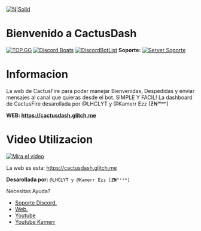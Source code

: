 [![N|Solid](https://media.discordapp.net/attachments/626501442139586611/669272549078859786/Banner_Cactusito.png?width=300&height=200)](https://cactusdash.glitch.me)
# Bienvenido a CactusDash


[![TOP.GG](https://top.gg/api/widget/543567770579894272.png?usernamecolor=FFFFFF&topcolor=000000)](https://top.gg/bot/543567770579894272)
[![Discord Boats](https://discord.boats/api/widget/543567770579894272)](https://discord.boats/bot/543567770579894272)
[![DiscordBotList](https://discordbotlist.com/bots/543567770579894272/widget)](https://discordbotlist.com/bots/543567770579894272)
**Soporte:**
[![Server Soporte](https://discordapp.com/api/guilds/551632213767094272/widget.png)](https://cactusdash.glitch.me)




# Informacion
La web de CactusFire para poder manejar Bienvenidas, Despedidas y enviar mensajes al canal que quieras desde el bot. SIMPLE Y FACIL!
La dashboard de CactusFire desarollada por @LHCLYT y @Kamerr Ezz [Ƶ₦ᵗᵉᵃᵐ]

**WEB: https://cactusdash.glitch.me**

# Video Utilizacion
[![Mira el video](https://media.discordapp.net/attachments/626501442139586611/669272549078859786/Banner_Cactusito.png?width=300&height=200)](https://youtu.be/IuHAIxJnBBA)

La web es esta: https://cactusdash.glitch.me

**Desarollada por:** ```@LHCLYT y @Kamerr Ezz [Ƶ₦ᵗᵉᵃᵐ]```

Necesitas Ayuda?
- [Soporte Discord.](https://discord.gg/VD6x8sQ)
- [Web.](https://cactusdash.glitch.me)
- [Youtube](https://www.youtube.com/channel/UCuwWESEa3gjAZwyH6hnGDWA)
- [Youtube Kamerr](https://www.youtube.com/channel/UCOjFl_8CCWYiZyLVvQyQ_hg)

